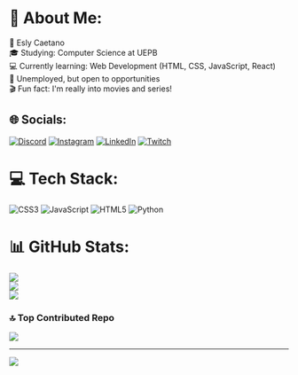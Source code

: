 # 💫 About Me:
👤 Esly Caetano<br>🎓 Studying: Computer Science at UEPB<br>💻 Currently learning: Web Development (HTML, CSS, JavaScript, React)<br>🔎 Unemployed, but open to opportunities<br>🎬 Fun fact: I'm really into movies and series!


## 🌐 Socials:
[![Discord](https://img.shields.io/badge/Discord-%237289DA.svg?logo=discord&logoColor=white)](https://discord.gg/eslynmotoboy) [![Instagram](https://img.shields.io/badge/Instagram-%23E4405F.svg?logo=Instagram&logoColor=white)](https://instagram.com/_esly14) [![LinkedIn](https://img.shields.io/badge/LinkedIn-%230077B5.svg?logo=linkedin&logoColor=white)](https://linkedin.com/in/eslycaetano14) [![Twitch](https://img.shields.io/badge/Twitch-%239146FF.svg?logo=Twitch&logoColor=white)](https://twitch.tv/EslynMotoBoy) 

# 💻 Tech Stack:
![CSS3](https://img.shields.io/badge/css3-%231572B6.svg?style=for-the-badge&logo=css3&logoColor=white) ![JavaScript](https://img.shields.io/badge/javascript-%23323330.svg?style=for-the-badge&logo=javascript&logoColor=%23F7DF1E) ![HTML5](https://img.shields.io/badge/html5-%23E34F26.svg?style=for-the-badge&logo=html5&logoColor=white) ![Python](https://img.shields.io/badge/python-3670A0?style=for-the-badge&logo=python&logoColor=ffdd54)
# 📊 GitHub Stats:
![](https://github-readme-stats.vercel.app/api?username=eslycaetano&theme=gotham&hide_border=false&include_all_commits=false&count_private=false)<br/>
![](https://github-readme-streak-stats.herokuapp.com/?user=eslycaetano&theme=gotham&hide_border=false)<br/>
![](https://github-readme-stats.vercel.app/api/top-langs/?username=eslycaetano&theme=gotham&hide_border=false&include_all_commits=false&count_private=false&layout=compact)

### 🔝 Top Contributed Repo
![](https://github-contributor-stats.vercel.app/api?username=eslycaetano&limit=5&theme=gotham&combine_all_yearly_contributions=true)

---
[![](https://visitcount.itsvg.in/api?id=eslycaetano&icon=8&color=8)](https://visitcount.itsvg.in)

<!-- Proudly created with GPRM ( https://gprm.itsvg.in ) -->